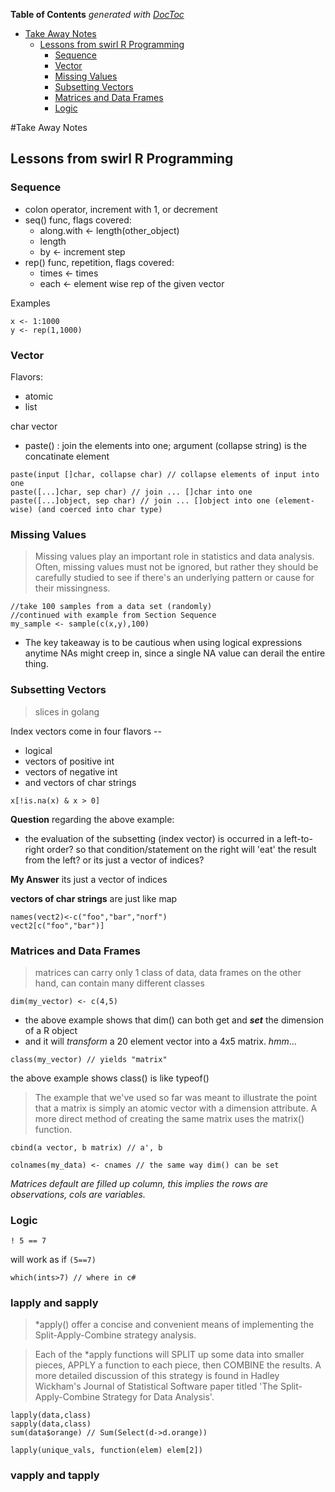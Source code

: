 <!-- START doctoc generated TOC please keep comment here to allow auto update -->
<!-- DON'T EDIT THIS SECTION, INSTEAD RE-RUN doctoc TO UPDATE -->
**Table of Contents**  *generated with [DocToc](http://doctoc.herokuapp.com/)*

- [Take Away Notes](#take-away-notes)
  - [Lessons from swirl R Programming](#lessons-from-swirl-r-programming)
    - [Sequence](#sequence)
    - [Vector](#vector)
    - [Missing Values](#missing-values)
    - [Subsetting Vectors](#subsetting-vectors)
    - [Matrices and Data Frames](#matrices-and-data-frames)
    - [Logic](#logic)

<!-- END doctoc generated TOC please keep comment here to allow auto update -->

#Take Away Notes

## Lessons from swirl R Programming

### Sequence

* colon operator, increment with 1, or decrement
* seq() func, flags covered:
  * along.with <- length(other_object)
  * length
  * by <- increment step
* rep() func, repetition, flags covered:
  * times <- times
  * each <- element wise rep of the given vector

Examples

```
x <- 1:1000
y <- rep(1,1000)
```


### Vector

Flavors:
* atomic
* list

char vector
* paste() : join the elements into one; argument (collapse string) is the concatinate element

```
paste(input []char, collapse char) // collapse elements of input into one
paste([...]char, sep char) // join ... []char into one
paste([...]object, sep char) // join ... []object into one (element-wise) (and coerced into char type)
```


### Missing Values

> Missing values play an important role in statistics and data analysis. Often, missing values must not be ignored, but rather they should be carefully studied to see if there's an underlying pattern or cause for their missingness.

```
//take 100 samples from a data set (randomly)
//continued with example from Section Sequence
my_sample <- sample(c(x,y),100)
```

* The key takeaway is to be cautious when using logical expressions anytime NAs might creep in, since a single NA value can derail the entire thing.


### Subsetting Vectors

> slices in golang

Index vectors come in four flavors --
* logical
* vectors of positive int
* vectors of negative int
* and vectors of char strings

```
x[!is.na(x) & x > 0]
```

**Question** regarding the above example:
* the evaluation of the subsetting (index vector) is occurred in a left-to-right order? so that condition/statement on the right will 'eat' the result from the left? or its just a vector of indices?

**My Answer** its just a vector of indices

**vectors of char strings** are just like map

```
names(vect2)<-c("foo","bar","norf")
vect2[c("foo","bar")]
```

### Matrices and Data Frames

> matrices can carry only 1 class of data, data frames on the other hand, can contain many different classes

```
dim(my_vector) <- c(4,5)
```

* the above example shows that dim() can both get and ***set*** the dimension of a R object
* and it will *transform* a 20 element vector into a 4x5 matrix. *hmm*...

```
class(my_vector) // yields "matrix"
```

the above example shows class() is like typeof()

> The example that we've used so far was meant to illustrate the point that a matrix is simply an atomic vector with a dimension attribute. A more direct method of creating the same matrix uses the matrix() function.

```
cbind(a vector, b matrix) // a', b
```

```
colnames(my_data) <- cnames // the same way dim() can be set
```

*Matrices default are filled up column, this implies the rows are observations, cols are variables.*


### Logic

```
! 5 == 7
```
will work as if `(5==7)`

```
which(ints>7) // where in c#
```

### lapply and sapply

> *apply() offer a concise and convenient means of implementing the Split-Apply-Combine strategy analysis.

> Each of the *apply functions will SPLIT up some data into smaller pieces, APPLY a function to each piece, then COMBINE the results. A more detailed discussion of this strategy is found in Hadley Wickham's Journal of Statistical Software paper titled 'The Split-Apply-Combine Strategy for Data Analysis'.

```
lapply(data,class)
sapply(data,class)
sum(data$orange) // Sum(Select(d->d.orange))
```

```
lapply(unique_vals, function(elem) elem[2])
```

### vapply and tapply


